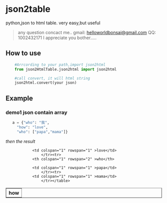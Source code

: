 # json2table
python,json to html table.
very easy,but useful
>any question concact me..
>gmail: helloworldbonsai@gmail.com
>QQ: 1002432171
>I appreciate you bother.....

## How to use
```python
    #Arrcording to your path,import json2html 
    from json2HtmlTable.json2html import json2html 

    #call convert, it will html string
    json2html.convert(your json)  
```

## Example
### demo1 json contain  array
```python
   a = {"who": "我",
     "how": "love",
     "who": ["papa","mama"]}
```
*then the result*
<table border=1><tr>
                <th colspan="1" rowspan="1" >how</th>
                    
                <td colspan="1" rowspan="1" >love</td>
                    </tr><tr>
                <th colspan="1" rowspan="2" >who</th>
                    
                <td colspan="1" rowspan="1" >papa</td>
                    </tr><tr>
                <td colspan="1" rowspan="1" >mama</td>
                    </tr></table>

